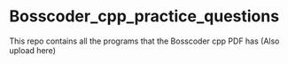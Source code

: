# Bosscoder_cpp_practice_questions

This repo contains all the programs that the Bosscoder cpp PDF has (Also upload here)
